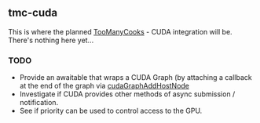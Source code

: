 ## tmc-cuda
This is where the planned [TooManyCooks](https://github.com/tzcnt/TooManyCooks/) - CUDA integration will be. There's nothing here yet...

### TODO
- Provide an awaitable that wraps a CUDA Graph (by attaching a callback at the end of the graph via [cudaGraphAddHostNode](https://docs.nvidia.com/cuda/cuda-runtime-api/group__CUDART__GRAPH.html#group__CUDART__GRAPH_1g30e16d2715f09683f0aa8ac2b870cf71)
- Investigate if CUDA provides other methods of async submission / notification.
- See if priority can be used to control access to the GPU.
